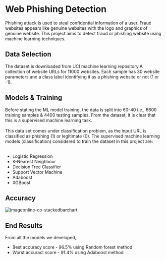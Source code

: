 # Web Phishing Detection
Phishing attack is used to steal confidential information of a user. Fraud websites appears like genuine websites with the logo and graphics of genuine website. This project aims to detect fraud or phishing website using machine learning techniques.

## Data Selection
The dataset is downloaded from UCI machine learning repository.A collection of website URLs for 11000 websites. Each sample has 30 website parameters and a class label identifying it as a phishing website or not (1 or -1).

## Models & Training
Before stating the ML model training, the data is split into 60-40 i.e., 6600 training samples & 4400 testing samples. From the dataset, it is clear that this is a supervised machine learning task. <br/> <br/>
This data set comes under classification problem, as the input URL is classified as phishing (1) or legitimate (0). The supervised machine learning models (classification) considered to train the dataset in this project are: <br/> <br/>
- Logistic Regression <br/>
- K-Nearest Neighbour  <br/>
- Decision Tree Classifier  <br/>
- Support Vector Machine <br/>
- Adaboost <br/>
- XGBoost  <br/>

## Accuracy  
![imageonline-co-stackedbarchart](https://user-images.githubusercontent.com/73738015/102687445-25272180-4215-11eb-83ba-260e92bbfa18.png)

## End Results
From all the models we developed,
- Best accuracy score - 96.5% using Random forest method
- Worst accuract score - 91.4% using Adaboost method
 
